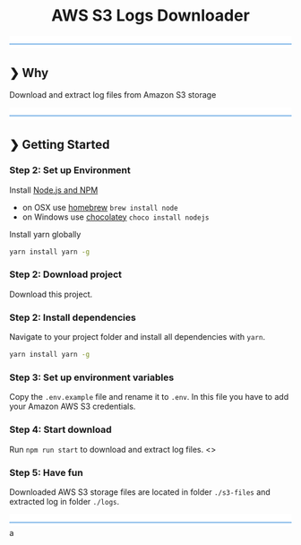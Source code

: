 <h1 align="center">AWS S3 Logs Downloader</h1>

![divider](./divider.png)

## ❯ Why

Download and extract log files from Amazon S3 storage

![divider](./divider.png)

## ❯ Getting Started

### Step 2: Set up Environment

Install [Node.js and NPM](https://nodejs.org/en/download/)

- on OSX use [homebrew](http://brew.sh) `brew install node`
- on Windows use [chocolatey](https://chocolatey.org/) `choco install nodejs`

Install yarn globally

```bash
yarn install yarn -g
```

### Step 2: Download project

Download this project.

### Step 2: Install dependencies

Navigate to your project folder and install all dependencies with `yarn`.

```bash
yarn install yarn -g
```

### Step 3: Set up environment variables

Copy the `.env.example` file and rename it to `.env`. In this file you have to add your Amazon AWS S3 credentials.

### Step 4: Start download

Run `npm run start` to download and extract log files.
<>
### Step 5: Have fun

Downloaded AWS S3 storage files are located in folder `./s3-files` and extracted log in folder `./logs`.

![divider](./divider.png)
a
